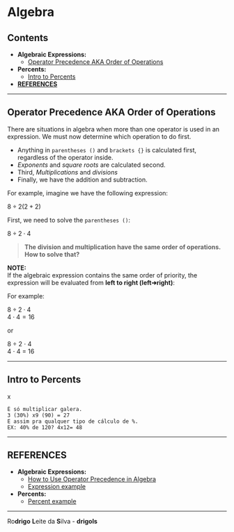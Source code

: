 # Algebra

## Contents

 - **Algebraic Expressions:**
   - [Operator Precedence AKA Order of Operations](#operator-precedence)
 - **Percents:**
   - [Intro to Percents](#intro-to-percents)
 - [**REFERENCES**](#ref)




































































































<!--- ( Algebraic Expressions ) --->

---

<div id="operator-precedence"></div>

## Operator Precedence AKA Order of Operations

There are situations in algebra when more than one operator is used in an expression. We must now determine which operation to do first.

 - Anything in `parentheses ()` and `brackets {}` is calculated first, regardless of the operator inside.
 - *Exponents* and *square roots* are calculated second.
 - Third, *Multiplications* and *divisions*
 - Finally, we have the addition and subtraction.

For example, imagine we have the following expression:

$8 \div 2 (2 + 2)$

First, we need to solve the `parentheses ()`:

$8 \div 2 \cdot 4$

> **The division and multiplication have the same order of operations. How to solve that?**

**NOTE:**  
If the algebraic expression contains the same order of priority, the expression will be evaluated from **left to right (left➔right)**:

For example:

$8 \div 2 \cdot 4$  
$4 \cdot 4 = 16$

or

8 ÷ 2 ⋅ 4  
4 ⋅ 4 = 16









<!--- ( Percents ) --->

---

<div id="intro-to-percents"></div>

## Intro to Percents

x

```
É só multiplicar galera.
3 (30%) x9 (90) = 27
E assim pra qualquer tipo de cálculo de %.
EX: 40% de 120? 4x12= 48
```























<!--- ( REFERENCES ) --->

---

<div id="ref"></div>

## REFERENCES

 - **Algebraic Expressions:**
   - [How to Use Operator Precedence in Algebra](https://www.intmath.com/blog/mathematics/how-to-use-operator-precedence-in-algebra-12416)
   - [Expression example](https://www.instagram.com/p/Cw6GF4kLrz9/)
 - **Percents:**
   - [Percent example](https://www.instagram.com/p/Cw0qpWVPA46/)

---

Ro**drigo** **L**eite da **S**ilva - **drigols**
